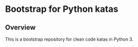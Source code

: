# Bootstrap for Python katas

## Overview

This is a bootstrap repository for clean code katas in Python 3.
